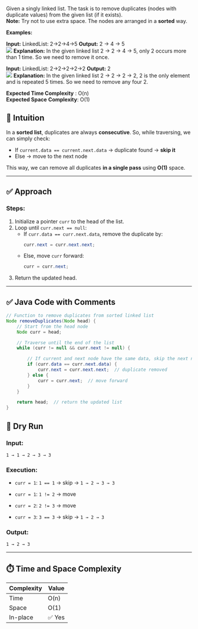 Given a singly linked list. The task is to remove duplicates (nodes with duplicate values) from the given list (if it exists).  
**Note:** Try not to use extra space. The nodes are arranged in a **sorted** way.

**Examples:**

**Input:**
LinkedList: 2->2->4->5
**Output:** 2 -> 4 -> 5  
![](https://media.geeksforgeeks.org/img-practice/prod/addEditProblem/700196/Web/Other/blobid0_1723610760.png)
**Explanation:** In the given linked list 2 -> 2 -> 4 -> 5, only 2 occurs more than 1 time. So we need to remove it once.

**Input:**
LinkedList: 2->2->2->2->2
**Output:** 2  
![](https://media.geeksforgeeks.org/img-practice/prod/addEditProblem/700196/Web/Other/blobid1_1723610768.png)
**Explanation:** In the given linked list  2 -> 2 -> 2 -> 2, 2 is the only element and is repeated 5 times. So we need to remove any four 2.

**Expected Time Complexity** : O(n)  
**Expected Space** **Complexity**: O(1)

## 🧠 Intuition

In a **sorted list**, duplicates are always **consecutive**. So, while traversing, we can simply check:

- If `current.data == current.next.data` → duplicate found → **skip it**
- Else → move to the next node

This way, we can remove all duplicates **in a single pass** using **O(1)** space.

---

## ✅ Approach

### Steps:
1. Initialize a pointer `curr` to the head of the list.
2. Loop until `curr.next == null`:
   - If `curr.data == curr.next.data`, remove the duplicate by:
     ```java
     curr.next = curr.next.next;
     ```
   - Else, move `curr` forward:
     ```java
     curr = curr.next;
     ```
3. Return the updated head.

---

## ✅ Java Code with Comments


```java
// Function to remove duplicates from sorted linked list
Node removeDuplicates(Node head) {
    // Start from the head node
    Node curr = head;

    // Traverse until the end of the list
    while (curr != null && curr.next != null) {

        // If current and next node have the same data, skip the next node
        if (curr.data == curr.next.data) {
            curr.next = curr.next.next;  // duplicate removed
        } else {
            curr = curr.next;  // move forward
        }
    }

    return head;  // return the updated list
}
```


## 🧪 Dry Run

### Input:

`1 → 1 → 2 → 3 → 3`

### Execution:

- `curr = 1`: `1 == 1` → skip → `1 → 2 → 3 → 3`
    
- `curr = 1`: `1 != 2` → move
    
- `curr = 2`: `2 != 3` → move
    
- `curr = 3`: `3 == 3` → skip → `1 → 2 → 3`
    

### Output:

`1 → 2 → 3`

---

## ⏱️ Time and Space Complexity

|Complexity|Value|
|---|---|
|Time|O(n)|
|Space|O(1)|
|In-place|✅ Yes|